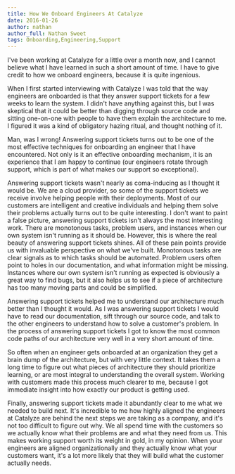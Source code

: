 ```yaml
---
title: How We Onboard Engineers At Catalyze
date: 2016-01-26
author: nathan
author_full: Nathan Sweet
tags: Onboarding,Engineering,Support
---
```


I've been working at Catalyze for a little over a month now, and I cannot believe what I have learned in such a short amount of time. I have to give credit to how we onboard engineers, because it is quite ingenious.

When I first started interviewing with Catalyze I was told that the way engineers are onboarded is that they answer support tickets for a few weeks to learn the system. I didn't have anything against this, but I was skeptical that it could be better than digging through source code and sitting one-on-one with people to have them explain the architecture to me. I figured it was a kind of obligatory hazing ritual, and thought nothing of it.

Man, was I wrong! Answering support tickets turns out to be one of the most effective techniques for onboarding an engineer that I have encountered. Not only is it an effective onboarding mechanism, it is an experience that I am happy to continue (our engineers rotate through support, which is part of what makes our support so exceptional).

Answering support tickets wasn't nearly as coma-inducing as I thought it would be. We are a cloud provider, so some of the support tickets we receive involve helping people with their deployments. Most of our customers are intelligent and creative individuals and helping them solve their problems actually turns out to be quite interesting. I don't want to paint a false picture, answering support tickets isn't always the most interesting work. There are monotonous tasks, problem users, and instances when our own system isn't running as it should be. However, this is where the real beauty of answering support tickets shines. All of these pain points provide us with invaluable perspective on what we've built. Monotonous tasks are clear signals as to which tasks should be automated. Problem users often point to holes in our documentation, and what information might be missing. Instances where our own system isn't running as expected is obviously a great way to find bugs, but it also helps us to see if a piece of architecture has too many moving parts and could be simplified.

Answering support tickets helped me to understand our architecture much better than I thought it would. As I was answering support tickets I would have to read our documentation, sift through our source code, and talk to the other engineers to understand how to solve a customer's problem. In the process of answering support tickets I got to know the most common code paths of our architecture very well in a very short amount of time.

So often when an engineer gets onboarded at an organization they get a brain dump of the architecture, but with very little context. It takes them a long time to figure out what pieces of architecture they should prioritize learning, or are most integral to understanding the overall system. Working with customers made this process much clearer to me, because I got immediate insight into how exactly our product is getting used.

Finally, answering support tickets made it abundantly clear to me what we needed to build next. It's incredible to me how highly aligned the engineers at Catalyze are behind the next steps we are taking as a company, and it's not too difficult to figure out why. We all spend time with the customers so we actually know what their problems are and what they need from us. This makes working support worth its weight in gold, in my opinion. When your engineers are aligned organizationally and they actually know what your customers want, it's a lot more likely that they will build what the customer actually needs.
